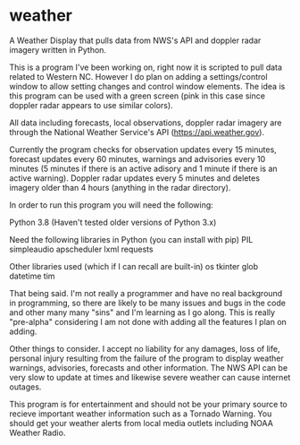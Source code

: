 # weather
A Weather Display that pulls data from NWS's API and doppler radar imagery written in Python.

This is a program I've been working on, right now it is scripted to pull data related to Western NC. However I do plan on adding a settings/control window to allow setting changes and control window elements. The idea is this program can be used with a green screen (pink in this case since doppler radar appears to use similar colors).

All data including forecasts, local observations, doppler radar imagery are through the National Weather Service's API (https://api.weather.gov). 

Currently the program checks for observation updates every 15 minutes, forecast updates every 60 minutes, warnings and advisories every 10 minutes (5 minutes if there is an active adisory and 1 minute if there is an active warning). Doppler radar updates every 5 minutes and deletes imagery older than 4 hours (anything in the radar directory).

In order to run this program you will need the following:

Python 3.8 (Haven't tested older versions of Python 3.x)

Need the following libraries in Python (you can install with pip)
PIL
simpleaudio
apscheduler
lxml
requests

Other libraries used (which if I can recall are built-in)
os
tkinter
glob
datetime
tim

That being said. I'm not really a programmer and have no real background in programming, so there are likely to be many issues and bugs in the code and other many many "sins" and I'm learning as I go along. This is really "pre-alpha" considering I am not done with adding all the features I plan on adding.

Other things to consider. I accept no liability for any damages, loss of life, personal injury resulting from the failure of the program to display weather warnings, advisories, forecasts and other information. The NWS API can be very slow to update at times and likewise severe weather can cause internet outages.

This program is for entertainment and should not be your primary source to recieve important weather information such as a Tornado Warning. You should get your weather alerts from local media outlets including NOAA Weather Radio. 

